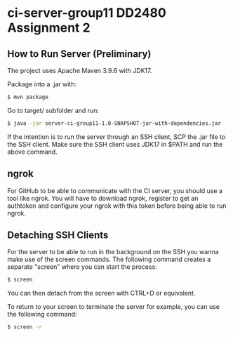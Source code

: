 # ci-server-group11 DD2480 Assignment 2

## How to Run Server (Preliminary)
The project uses Apache Maven 3.9.6 with JDK17.

Package into a .jar with:
```bash
$ mvn package
```

Go to target/ subfolder and run:
```bash
$ java -jar server-ci-group11-1.0-SNAPSHOT-jar-with-dependencies.jar
```

If the intention is to run the server through an SSH client, SCP the .jar file to the SSH client. Make sure the SSH client uses JDK17 in $PATH and run the above command.

## ngrok

For GitHub to be able to communicate with the CI server, you should use a tool like ngrok. You will have to download ngrok, register to get an authtoken and configure your ngrok with this token before being able to run ngrok.

## Detaching SSH Clients

For the server to be able to run in the background on the SSH you wanna make use of the screen commands. The following command creates a separate "screen" where you can start the process:
```bash
$ screen
```
You can then detach from the screen with CTRL+D or equivalent.

To return to your screen to terminate the server for example, you can use the following command:
```bash
$ screen -r
```